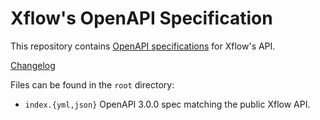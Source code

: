 # Xflow's OpenAPI Specification

This repository contains [OpenAPI specifications][openapi] for Xflow's API.

[Changelog](https://github.com/xflowpay/openapi/releases/)


Files can be found in the `root` directory:

* `index.{yml,json}` OpenAPI 3.0.0 spec matching the public Xflow API.

[openapi]: https://www.openapis.org/

